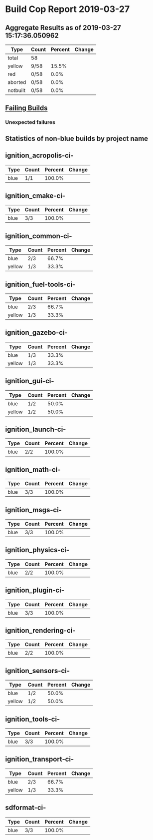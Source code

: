 # Build Cop Report 2019-03-27

## Aggregate Results as of 2019-03-27 15:17:36.050962

| Type | Count | Percent | Change |
|--|--|--|--|
| total | 58 | |  |
| yellow | 9/58 | 15.5% |  |
| red | 0/58 | 0.0% |  |
| aborted | 0/58 | 0.0% |  |
| notbuilt | 0/58 | 0.0% |  |

## [Failing Builds](https://build.osrfoundation.org/view/main/view/BuildCopFail/)


### Unexpected failures


## Statistics of non-blue builds by project name


## ignition_acropolis-ci-

| Type | Count | Percent | Change |
|--|--|--|--|
| blue | 1/1 | 100.0% |  |

## ignition_cmake-ci-

| Type | Count | Percent | Change |
|--|--|--|--|
| blue | 3/3 | 100.0% |  |

## ignition_common-ci-

| Type | Count | Percent | Change |
|--|--|--|--|
| blue | 2/3 | 66.7% |  |
| yellow | 1/3 | 33.3% |  |

## ignition_fuel-tools-ci-

| Type | Count | Percent | Change |
|--|--|--|--|
| blue | 2/3 | 66.7% |  |
| yellow | 1/3 | 33.3% |  |

## ignition_gazebo-ci-

| Type | Count | Percent | Change |
|--|--|--|--|
| blue | 1/3 | 33.3% |  |
| yellow | 1/3 | 33.3% |  |

## ignition_gui-ci-

| Type | Count | Percent | Change |
|--|--|--|--|
| blue | 1/2 | 50.0% |  |
| yellow | 1/2 | 50.0% |  |

## ignition_launch-ci-

| Type | Count | Percent | Change |
|--|--|--|--|
| blue | 2/2 | 100.0% |  |

## ignition_math-ci-

| Type | Count | Percent | Change |
|--|--|--|--|
| blue | 3/3 | 100.0% |  |

## ignition_msgs-ci-

| Type | Count | Percent | Change |
|--|--|--|--|
| blue | 3/3 | 100.0% |  |

## ignition_physics-ci-

| Type | Count | Percent | Change |
|--|--|--|--|
| blue | 2/2 | 100.0% |  |

## ignition_plugin-ci-

| Type | Count | Percent | Change |
|--|--|--|--|
| blue | 3/3 | 100.0% |  |

## ignition_rendering-ci-

| Type | Count | Percent | Change |
|--|--|--|--|
| blue | 2/2 | 100.0% |  |

## ignition_sensors-ci-

| Type | Count | Percent | Change |
|--|--|--|--|
| blue | 1/2 | 50.0% |  |
| yellow | 1/2 | 50.0% |  |

## ignition_tools-ci-

| Type | Count | Percent | Change |
|--|--|--|--|
| blue | 3/3 | 100.0% |  |

## ignition_transport-ci-

| Type | Count | Percent | Change |
|--|--|--|--|
| blue | 2/3 | 66.7% |  |
| yellow | 1/3 | 33.3% |  |

## sdformat-ci-

| Type | Count | Percent | Change |
|--|--|--|--|
| blue | 3/3 | 100.0% |  |